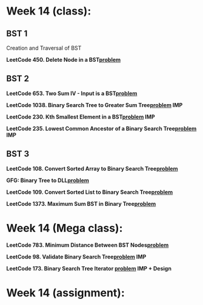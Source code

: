 # Week 14 (class):

## BST 1

Creation and Traversal of BST <br/>

**LeetCode 450. Delete Node in a BST[problem](https://leetcode.com/problems/delete-node-in-a-bst/)**

## BST 2

**LeetCode 653. Two Sum IV - Input is a BST[problem](https://leetcode.com/problems/two-sum-iv-input-is-a-bst/)**

**LeetCode 1038. Binary Search Tree to Greater Sum Tree[problem](https://leetcode.com/problems/binary-search-tree-to-greater-sum-tree/) IMP**

**LeetCode 230. Kth Smallest Element in a BST[problem](https://leetcode.com/problems/kth-smallest-element-in-a-bst/) IMP**

**LeetCode 235. Lowest Common Ancestor of a Binary Search Tree[problem](https://leetcode.com/problems/lowest-common-ancestor-of-a-binary-search-tree/) IMP**

## BST 3

**LeetCode 108. Convert Sorted Array to Binary Search Tree[problem](https://leetcode.com/problems/convert-sorted-array-to-binary-search-tree/)**

**GFG: Binary Tree to DLL[problem](https://www.geeksforgeeks.org/problems/binary-tree-to-dll/1)**

**LeetCode 109. Convert Sorted List to Binary Search Tree[problem](https://leetcode.com/problems/convert-sorted-list-to-binary-search-tree/)**

**LeetCode 1373. Maximum Sum BST in Binary Tree[problem](https://leetcode.com/problems/maximum-sum-bst-in-binary-tree/)**

# Week 14 (Mega class):

**LeetCode 783. Minimum Distance Between BST Nodes[problem](https://leetcode.com/problems/minimum-distance-between-bst-nodes/)**

**LeetCode 98. Validate Binary Search Tree[problem](https://leetcode.com/problems/validate-binary-search-tree/) IMP**

**LeetCode 173. Binary Search Tree Iterator [problem](https://leetcode.com/problems/binary-search-tree-iterator/) IMP + Design**

# Week 14 (assignment):
